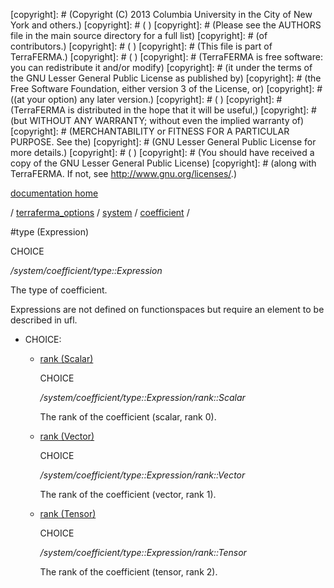 [copyright]: # (Copyright (C) 2013 Columbia University in the City of New York and others.)
[copyright]: # ( )
[copyright]: # (Please see the AUTHORS file in the main source directory for a full list)
[copyright]: # (of contributors.)
[copyright]: # ( )
[copyright]: # (This file is part of TerraFERMA.)
[copyright]: # ( )
[copyright]: # (TerraFERMA is free software: you can redistribute it and/or modify)
[copyright]: # (it under the terms of the GNU Lesser General Public License as published by)
[copyright]: # (the Free Software Foundation, either version 3 of the License, or)
[copyright]: # ((at your option) any later version.)
[copyright]: # ( )
[copyright]: # (TerraFERMA is distributed in the hope that it will be useful,)
[copyright]: # (but WITHOUT ANY WARRANTY; without even the implied warranty of)
[copyright]: # (MERCHANTABILITY or FITNESS FOR A PARTICULAR PURPOSE. See the)
[copyright]: # (GNU Lesser General Public License for more details.)
[copyright]: # ( )
[copyright]: # (You should have received a copy of the GNU Lesser General Public License)
[copyright]: # (along with TerraFERMA. If not, see <http://www.gnu.org/licenses/>.)

[documentation home](https://github.com/terraferma/terraferma/wiki/Documentation)

/ [terraferma_options](../../../terraferma_options.md) / [system](../../system.md) / [coefficient](../coefficient.md) /

#type (Expression)

CHOICE 

*/system/coefficient/type::Expression*

The type of coefficient.

Expressions are not defined on functionspaces but require an element to be described in ufl.

* CHOICE:
    * [rank (Scalar)](type__Expression/rank__Scalar.md "child")

        CHOICE 

        */system/coefficient/type::Expression/rank::Scalar*

        The rank of the coefficient (scalar, rank 0).

    * [rank (Vector)](type__Expression/rank__Vector.md "child")

        CHOICE 

        */system/coefficient/type::Expression/rank::Vector*

        The rank of the coefficient (vector, rank 1).

    * [rank (Tensor)](type__Expression/rank__Tensor.md "child")

        CHOICE 

        */system/coefficient/type::Expression/rank::Tensor*

        The rank of the coefficient (tensor, rank 2).

[autogenerated]: # (This file was automatically generated from the schema file:/home/cwilson/repos/github/TerraFERMA/TerraFERMA/buckettools/schemas/function.rng.)

